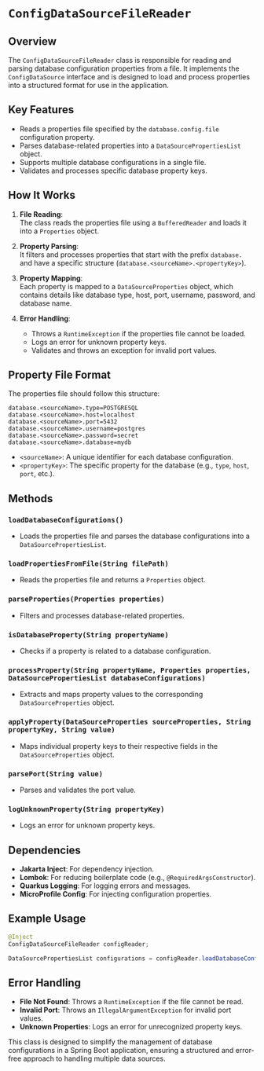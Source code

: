 # `ConfigDataSourceFileReader`

## Overview

The `ConfigDataSourceFileReader` class is responsible for reading and parsing database configuration properties from a file. It implements the `ConfigDataSource` interface and is designed to load and process properties into a structured format for use in the application.

## Key Features

- Reads a properties file specified by the `database.config.file` configuration property.
- Parses database-related properties into a `DataSourcePropertiesList` object.
- Supports multiple database configurations in a single file.
- Validates and processes specific database property keys.

## How It Works

1. **File Reading**:  
   The class reads the properties file using a `BufferedReader` and loads it into a `Properties` object.

2. **Property Parsing**:  
   It filters and processes properties that start with the prefix `database.` and have a specific structure (`database.<sourceName>.<propertyKey>`).

3. **Property Mapping**:  
   Each property is mapped to a `DataSourceProperties` object, which contains details like database type, host, port, username, password, and database name.

4. **Error Handling**:
    - Throws a `RuntimeException` if the properties file cannot be loaded.
    - Logs an error for unknown property keys.
    - Validates and throws an exception for invalid port values.

## Property File Format

The properties file should follow this structure:

```
database.<sourceName>.type=POSTGRESQL
database.<sourceName>.host=localhost
database.<sourceName>.port=5432
database.<sourceName>.username=postgres
database.<sourceName>.password=secret
database.<sourceName>.database=mydb
```

- `<sourceName>`: A unique identifier for each database configuration.
- `<propertyKey>`: The specific property for the database (e.g., `type`, `host`, `port`, etc.).

## Methods

### `loadDatabaseConfigurations()`
- Loads the properties file and parses the database configurations into a `DataSourcePropertiesList`.

### `loadPropertiesFromFile(String filePath)`
- Reads the properties file and returns a `Properties` object.

### `parseProperties(Properties properties)`
- Filters and processes database-related properties.

### `isDatabaseProperty(String propertyName)`
- Checks if a property is related to a database configuration.

### `processProperty(String propertyName, Properties properties, DataSourcePropertiesList databaseConfigurations)`
- Extracts and maps property values to the corresponding `DataSourceProperties` object.

### `applyProperty(DataSourceProperties sourceProperties, String propertyKey, String value)`
- Maps individual property keys to their respective fields in the `DataSourceProperties` object.

### `parsePort(String value)`
- Parses and validates the port value.

### `logUnknownProperty(String propertyKey)`
- Logs an error for unknown property keys.

## Dependencies

- **Jakarta Inject**: For dependency injection.
- **Lombok**: For reducing boilerplate code (e.g., `@RequiredArgsConstructor`).
- **Quarkus Logging**: For logging errors and messages.
- **MicroProfile Config**: For injecting configuration properties.

## Example Usage

```java
@Inject
ConfigDataSourceFileReader configReader;

DataSourcePropertiesList configurations = configReader.loadDatabaseConfigurations();
```

## Error Handling

- **File Not Found**: Throws a `RuntimeException` if the file cannot be read.
- **Invalid Port**: Throws an `IllegalArgumentException` for invalid port values.
- **Unknown Properties**: Logs an error for unrecognized property keys.

This class is designed to simplify the management of database configurations in a Spring Boot application, ensuring a structured and error-free approach to handling multiple data sources.